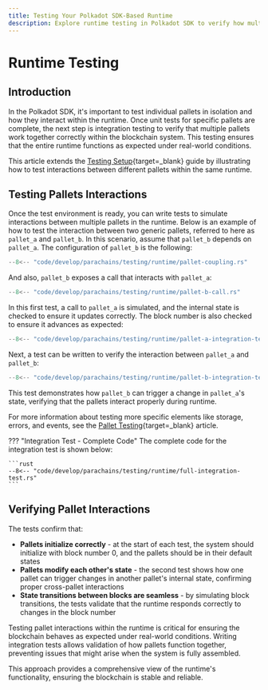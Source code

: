```yaml
---
title: Testing Your Polkadot SDK-Based Runtime
description: Explore runtime testing in Polkadot SDK to verify how multiple pallets interact, ensuring smooth functionality within the blockchain environment.
---
```


# Runtime Testing

## Introduction

In the Polkadot SDK, it's important to test individual pallets in isolation and how they interact within the runtime. Once unit tests for specific pallets are complete, the next step is integration testing to verify that multiple pallets work together correctly within the blockchain system. This testing ensures that the entire runtime functions as expected under real-world conditions.

This article extends the [Testing Setup](/develop/parachains/testing/setup){target=\_blank} guide by illustrating how to test interactions between different pallets within the same runtime.

## Testing Pallets Interactions

Once the test environment is ready, you can write tests to simulate interactions between multiple pallets in the runtime. Below is an example of how to test the interaction between two generic pallets, referred to here as `pallet_a` and `pallet_b`. In this scenario, assume that `pallet_b` depends on `pallet_a`. The configuration of `pallet_b` is the following:

```rust
--8<-- "code/develop/parachains/testing/runtime/pallet-coupling.rs"
```

And also, `pallet_b` exposes a call that interacts with `pallet_a`:

```rust
--8<-- "code/develop/parachains/testing/runtime/pallet-b-call.rs"
```

In this first test, a call to `pallet_a` is simulated, and the internal state is checked to ensure it updates correctly. The block number is also checked to ensure it advances as expected:

```rust
--8<-- "code/develop/parachains/testing/runtime/pallet-a-integration-test.rs"
```

Next, a test can be written to verify the interaction between `pallet_a` and `pallet_b`:

```rust
--8<-- "code/develop/parachains/testing/runtime/pallet-b-integration-test.rs"
```

This test demonstrates how `pallet_b` can trigger a change in `pallet_a`'s state, verifying that the pallets interact properly during runtime.

For more information about testing more specific elements like storage, errors, and events, see the [Pallet Testing](/develop/parachains/customize-parachain/pallet-testing/){target=\_blank} article.

??? "Integration Test - Complete Code"
    The complete code for the integration test is shown below: 

    ```rust
    --8<-- "code/develop/parachains/testing/runtime/full-integration-test.rs"
    ```

## Verifying Pallet Interactions

The tests confirm that:

- **Pallets initialize correctly** - at the start of each test, the system should initialize with block number 0, and the pallets should be in their default states
- **Pallets modify each other's state** - the second test shows how one pallet can trigger changes in another pallet's internal state, confirming proper cross-pallet interactions
- **State transitions between blocks are seamless** - by simulating block transitions, the tests validate that the runtime responds correctly to changes in the block number

Testing pallet interactions within the runtime is critical for ensuring the blockchain behaves as expected under real-world conditions. Writing integration tests allows validation of how pallets function together, preventing issues that might arise when the system is fully assembled.

This approach provides a comprehensive view of the runtime's functionality, ensuring the blockchain is stable and reliable.